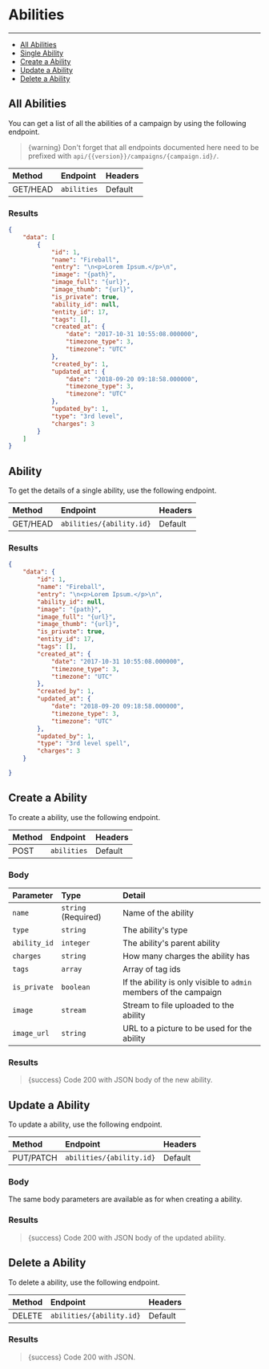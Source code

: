 # Abilities

---

- [All Abilities](#all-abilities)
- [Single Ability](#ability)
- [Create a Ability](#create-ability)
- [Update a Ability](#update-ability)
- [Delete a Ability](#delete-ability)

<a name="all-abilities"></a>
## All Abilities

You can get a list of all the abilities of a campaign by using the following endpoint.

> {warning} Don't forget that all endpoints documented here need to be prefixed with `api/{{version}}/campaigns/{campaign.id}/`.


| Method | Endpoint| Headers |
| :- |   :-   |  :-  |
| GET/HEAD | `abilities` | Default |

### Results
```json
{
    "data": [
        {
            "id": 1,
            "name": "Fireball",
            "entry": "\n<p>Lorem Ipsum.</p>\n",
            "image": "{path}",
            "image_full": "{url}",
            "image_thumb": "{url}",
            "is_private": true,
            "ability_id": null,
            "entity_id": 17,
            "tags": [],
            "created_at": {
                "date": "2017-10-31 10:55:08.000000",
                "timezone_type": 3,
                "timezone": "UTC"
            },
            "created_by": 1,
            "updated_at": {
                "date": "2018-09-20 09:18:58.000000",
                "timezone_type": 3,
                "timezone": "UTC"
            },
            "updated_by": 1,
            "type": "3rd level",
            "charges": 3
        }
    ]
}
```


<a name="ability"></a>
## Ability

To get the details of a single ability, use the following endpoint.

| Method | Endpoint| Headers |
| :- |   :-   |  :-  |
| GET/HEAD | `abilities/{ability.id}` | Default |

### Results
```json
{
    "data": {
        "id": 1,
        "name": "Fireball",
        "entry": "\n<p>Lorem Ipsum.</p>\n",
        "ability_id": null,
        "image": "{path}",
        "image_full": "{url}",
        "image_thumb": "{url}",
        "is_private": true,
        "entity_id": 17,
        "tags": [],
        "created_at": {
            "date": "2017-10-31 10:55:08.000000",
            "timezone_type": 3,
            "timezone": "UTC"
        },
        "created_by": 1,
        "updated_at": {
            "date": "2018-09-20 09:18:58.000000",
            "timezone_type": 3,
            "timezone": "UTC"
        },
        "updated_by": 1,
        "type": "3rd level spell",
        "charges": 3
    }

}
```


<a name="create-ability"></a>
## Create a Ability

To create a ability, use the following endpoint.

| Method | Endpoint| Headers |
| :- |   :-   |  :-  |
| POST | `abilities` | Default |

### Body

| Parameter | Type | Detail |
| :- |   :-   |  :-  |
| `name` | `string` (Required) | Name of the ability |
| `type` | `string` | The ability's type |
| `ability_id` | `integer` | The ability's parent ability |
| `charges` | `string` | How many charges the ability has |
| `tags` | `array` | Array of tag ids |
| `is_private` | `boolean` | If the ability is only visible to `admin` members of the campaign |
| `image` | `stream` | Stream to file uploaded to the ability |
| `image_url` | `string` | URL to a picture to be used for the ability |

### Results

> {success} Code 200 with JSON body of the new ability.


<a name="update-ability"></a>
## Update a Ability

To update a ability, use the following endpoint.

| Method | Endpoint| Headers |
| :- |   :-   |  :-  |
| PUT/PATCH | `abilities/{ability.id}` | Default |

### Body

The same body parameters are available as for when creating a ability.

### Results

> {success} Code 200 with JSON body of the updated ability.


<a name="delete-ability"></a>
## Delete a Ability

To delete a ability, use the following endpoint.

| Method | Endpoint| Headers |
| :- |   :-   |  :-  |
| DELETE | `abilities/{ability.id}` | Default |

### Results

> {success} Code 200 with JSON.
